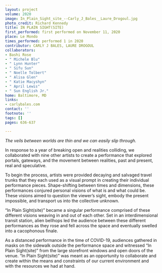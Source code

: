 ```yaml
---
layout: project
volume: 2020
image: In_Plain_Sight_site_--Carly_J_Bales__Laure_Drogoul.jpg
photo_credit: Richard Kennedy
title: IN PLAIN SIGHT(SITE)
first_performed: first performed on November 11, 2020
place: Le Mondo
times_performed: performed 1 in 2020
contributor: CARLY J BALES, LAURE DROGOUL
collaborators:
- Bashi Rose
- " Michele Blu"
- " Lynn Hunter"
- " Sifu Sun"
- " Noelle Tolbert"
- " Alisa Glen"
- " Katie Macyshyn"
- " April Lewis"
- " Sun English Jr."
home: Baltimore, MD
links:
- carlybales.com
contact: ''
footnote: ''
tags: []
pages: 636-637

---
```


*The veils between worlds are thin and we can easily slip through.*

In response to a year of breaking open and realities colliding, we collaborated with nine other artists to create a performance that explored portals, gateways, and the movement between realities, past and present, real and speculative.

To begin the process, artists were provided decaying and salvaged travel trunks that they each used as a visual prompt in creating their individual performance pieces. Shape-shifting between times and dimensions, these performances conjured personal visions of what is and what could be. These visions aimed to question the viewer’s sight, embody the present impossible, and transport us into the collective unknown.

“In Plain Sight(site)” became a singular performance comprised of these different visions weaving in and out of each other. Set in an interdimensional transit station, alien bellhops led the audience between these different performances as they rose and fell across the space and eventually swelled into a cacophonous finale.

As a distanced performance in the time of COVID-19, audiences gathered in masks on the sidewalk outside the performance space and witnessed “In Plain Sight(site)” from the large storefront windows and open doors of the venue. “In Plain Sight(site)” was meant as an opportunity to collaborate and create within the means and constraints of our current environment and with the resources we had at hand. 

